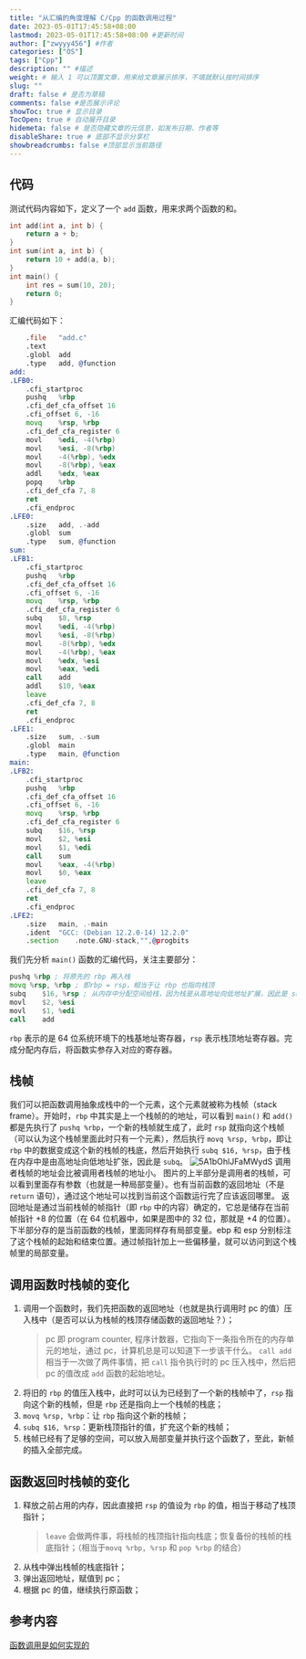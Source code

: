 ```yaml
---
title: "从汇编的角度理解 C/Cpp 的函数调用过程"
date: 2023-05-01T17:45:58+08:00
lastmod: 2023-05-01T17:45:58+08:00 #更新时间
author: ["zwyyy456"] #作者
categories: ["OS"]
tags: ["Cpp"]
description: "" #描述
weight: # 输入 1 可以顶置文章，用来给文章展示排序，不填就默认按时间排序
slug: ""
draft: false # 是否为草稿
comments: false #是否展示评论
showToc: true # 显示目录
TocOpen: true # 自动展开目录
hidemeta: false # 是否隐藏文章的元信息，如发布日期、作者等
disableShare: true # 底部不显示分享栏
showbreadcrumbs: false #顶部显示当前路径
---
```

## 代码
测试代码内容如下，定义了一个 `add` 函数，用来求两个函数的和。
```c
int add(int a, int b) {
    return a + b;
}
int sum(int a, int b) {
    return 10 + add(a, b);
}
int main() {
    int res = sum(10, 20);
    return 0;
}
```

汇编代码如下：
```asm
	.file	"add.c"
	.text
	.globl	add
	.type	add, @function
add:
.LFB0:
	.cfi_startproc
	pushq	%rbp
	.cfi_def_cfa_offset 16
	.cfi_offset 6, -16
	movq	%rsp, %rbp
	.cfi_def_cfa_register 6
	movl	%edi, -4(%rbp)
	movl	%esi, -8(%rbp)
	movl	-4(%rbp), %edx
	movl	-8(%rbp), %eax
	addl	%edx, %eax
	popq	%rbp
	.cfi_def_cfa 7, 8
	ret
	.cfi_endproc
.LFE0:
	.size	add, .-add
	.globl	sum
	.type	sum, @function
sum:
.LFB1:
	.cfi_startproc
	pushq	%rbp
	.cfi_def_cfa_offset 16
	.cfi_offset 6, -16
	movq	%rsp, %rbp
	.cfi_def_cfa_register 6
	subq	$8, %rsp
	movl	%edi, -4(%rbp)
	movl	%esi, -8(%rbp)
	movl	-8(%rbp), %edx
	movl	-4(%rbp), %eax
	movl	%edx, %esi
	movl	%eax, %edi
	call	add
	addl	$10, %eax
	leave
	.cfi_def_cfa 7, 8
	ret
	.cfi_endproc
.LFE1:
	.size	sum, .-sum
	.globl	main
	.type	main, @function
main:
.LFB2:
	.cfi_startproc
	pushq	%rbp
	.cfi_def_cfa_offset 16
	.cfi_offset 6, -16
	movq	%rsp, %rbp
	.cfi_def_cfa_register 6
	subq	$16, %rsp
	movl	$2, %esi
	movl	$1, %edi
	call	sum
	movl	%eax, -4(%rbp)
	movl	$0, %eax
	leave
	.cfi_def_cfa 7, 8
	ret
	.cfi_endproc
.LFE2:
	.size	main, .-main
	.ident	"GCC: (Debian 12.2.0-14) 12.2.0"
	.section	.note.GNU-stack,"",@progbits
```

我们先分析 `main()` 函数的汇编代码，关注主要部分：
```asm
pushq %rbp ; 将原先的 rbp 再入栈
movq %rsp, %rbp ; 即rbp = rsp，相当于让 rbp 也指向栈顶
subq	$16, %rsp ; 从内存中分配空间给栈，因为栈是从高地址向低地址扩展，因此是 subq
movl	$2, %esi
movl	$1, %edi
call	add
```
`rbp` 表示的是 64 位系统环境下的栈基地址寄存器，`rsp` 表示栈顶地址寄存器。完成分配内存后，将函数实参存入对应的寄存器。

## 栈帧
我们可以把函数调用抽象成栈中的一个元素，这个元素就被称为栈帧（stack frame）。开始时，`rbp` 中其实是上一个栈帧的的地址，可以看到 `main()` 和 `add()` 都是先执行了 `pushq %rbp`，一个新的栈帧就生成了，此时 `rsp` 就指向这个栈帧（可以认为这个栈帧里面此时只有一个元素），然后执行 `movq %rsp, %rbp`，即让 `rbp` 中的数据变成这个新的栈帧的栈底，然后开始执行 `subq $16, %rsp`，由于栈在内存中是由高地址向低地址扩张，因此是 `subq`。
![5A1bOhlJFaMWydS](https://pic-upyun.zwyyy456.tech/smms/2023-12-26-065913.jpg)
调用者栈帧的地址会比被调用者栈帧的地址小。
图片的上半部分是调用者的栈帧，可以看到里面存有参数（也就是一种局部变量）。也有当前函数的返回地址（不是 `return` 语句），通过这个地址可以找到当前这个函数运行完了应该返回哪里。
返回地址是通过当前栈帧的帧指针（即 `rbp` 中的内容）确定的，它总是储存在当前帧指针 +8 的位置（在 64 位机器中，如果是图中的 32 位，那就是 +4 的位置）。
下半部分存的是当前函数的栈帧，里面同样存有局部变量。ebp 和 esp 分别标注了这个栈帧的起始和结束位置。通过帧指针加上一些偏移量，就可以访问到这个栈帧里的局部变量。

## 调用函数时栈帧的变化
1. 调用一个函数时，我们先把函数的返回地址（也就是执行调用时 pc 的值）压入栈中（是否可以认为栈帧的栈顶存储函数的返回地址？）；
    > pc 即 program counter, 程序计数器，它指向下一条指令所在的内存单元的地址，通过 pc，计算机总是可以知道下一步该干什么。
    > `call add` 相当于一次做了两件事情，把 `call` 指令执行时的 pc 压入栈中，然后把 pc 的值改成 `add` 函数的起始地址。
2. 将旧的 `rbp` 的值压入栈中，此时可以认为已经到了一个新的栈帧中了，`rsp` 指向这个新的栈帧，但是 `rbp` 还是指向上一个栈帧的栈底；
3. `movq %rsp, %rbp`：让 `rbp` 指向这个新的栈帧；
4. `subq $16, %rsp`：更新栈顶指针的值，扩充这个新的栈帧；
5. 栈帧已经有了足够的空间，可以放入局部变量并执行这个函数了，至此，新帧的插入全部完成。

## 函数返回时栈帧的变化
1. 释放之前占用的内存，因此直接把 `rsp` 的值设为 `rbp` 的值，相当于移动了栈顶指针；
    > `leave` 会做两件事，将栈帧的栈顶指针指向栈底；恢复备份的栈帧的栈底指针；（相当于`movq %rbp, %rsp` 和 `pop %rbp` 的结合）
2. 从栈中弹出栈帧的栈底指针；
3. 弹出返回地址，赋值到 pc；
4. 根据 pc 的值，继续执行原函数；

## 参考内容
[函数调用是如何实现的](https://ttzytt.com/2022/04/function-call/#fn:2)

